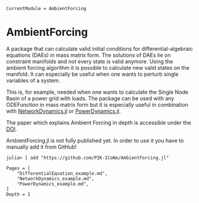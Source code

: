 ```@meta
CurrentModule = AmbientForcing
```

# AmbientForcing

A package that can calculate valid initial conditions for differential-algebraic equations (DAEs) in mass matrix form.
The solutions of DAEs lie on constraint manifolds and not every state is valid anymore. Using the ambient forcing algorithm it is possible to calculate new valid states on the manifold.
It can especially be useful when one wants to perturb single variables of a system. 

This is, for example, needed when one wants to calculate the Single Node Basin of a power grid with loads.
The package can be used with any ODEFunction in mass matrix form but it is especially useful in combination with [NetworkDynamics.jl](https://github.com/PIK-ICoNe/NetworkDynamics.jl) or [PowerDynamics.jl](https://github.com/JuliaEnergy/PowerDynamics.jl).

The paper which explains Ambient Forcing in depth is accessible under the [DOI](https://iopscience.iop.org/article/10.1088/1367-2630/ac6822).

AmbientForcing.jl is not fully published yet. In order to use it you have to manually add it from GitHub!

```
julia> ] add "https://github.com/PIK-ICoNe/AmbientForcing.jl"
```

```@contents
Pages = [
    "DifferentialEquation_example.md",
    "NetworkDynamics_example.md",
    "PowerDynamics_example.md",
]
Depth = 1
```